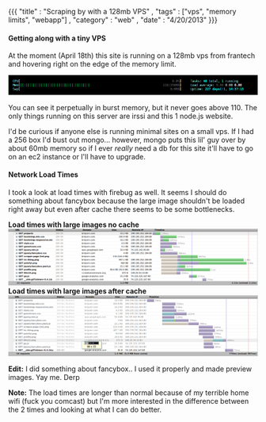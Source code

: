 {{{
    "title" : "Scraping by with a 128mb VPS"
  , "tags" : ["vps", "memory limits", "webapp"]
  , "category" : "web"
  , "date" : "4/20/2013"
  }}}


#### Getting along with a tiny VPS
At the moment (April 18th) this site is running on a 128mb vps from frantech 
and hovering right on the edge of the memory limit.

![128 days uptime](/imgs/_posts/htop-memory.png)

You can see it perpetually in burst memory, but it never goes above 110. The only things running on this server are irssi and this 1 node.js website. 

<!--more-->

I'd be curious if anyone else is running minimal sites on a small vps. If I had a 256 box I'd bust out mongo... however, mongo puts this lil' guy over by about 60mb memory so if I ever _really_ need a db for this site it'll have to go on an ec2 instance or I'll have to upgrade.

#### Network Load Times
I took a look at load times with firebug as well. It seems I should do something about fancybox because the large image shouldn't be loaded right away but even after cache there seems to be some bottlenecks.

__Load times with large images no cache__
![with images](/imgs/_posts/no-cache-load.png)
__Load times with large images after cache__
![without images](/imgs/_posts/cache-load.png)

__Edit:__ I did something about fancybox.. I used it properly and made preview images. Yay me. Derp

__Note:__ The load times are longer than normal because of my terrible home wifi (fuck you comcast) but I'm more interested in the difference between the 2 times and looking at what I can do better.

